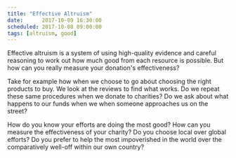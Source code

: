```yaml
---
title: "Effective Altruism"
date:      2017-10-09 16:30:00
scheduled: 2017-10-08 09:00:00
tags: [altruism, good]
---
```

Effective altruism is a system of using high-quality evidence and careful reasoning to work out how much good from each resource is possible. But how can you really measure your donation's effectiveness?

Take for example how when we choose to go about choosing the right products to buy. We look at the reviews to find what works. Do we repeat these same procedures when we donate to charities? Do we ask about what happens to our funds when we when someone approaches us on the street?

How do you know your efforts are doing the most good? How can you measure the effectiveness of your charity? Do you choose local over global efforts? Do you prefer to help the most impoverished in the world over the comparatively well-off within our own country?
